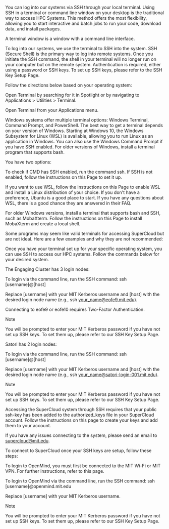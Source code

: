 You can log into our systems via SSH through your local terminal. Using SSH in a terminal or command line window on your desktop is the traditional way to access HPC Systems. This method offers the most flexibility, allowing you to start interactive and batch jobs to run your code, download data, and install packages.

A terminal window is a window with a command line interface. 

To log into our systems, we use the terminal to SSH into the system. SSH (Secure Shell) is the primary way to log into remote systems. Once you initiate the SSH command, the shell in your terminal will no longer run on your computer but on the remote system. Authentication is required, either using a password or SSH keys. To set up SSH keys, please refer to the SSH Key Setup Page.

Follow the directions below based on your operating system:

Open Terminal by searching for it in Spotlight or by navigating to Applications > Utilities > Terminal.

Open Terminal from your Applications menu.

Windows systems offer multiple terminal options: Windows Terminal, Command Prompt, and PowerShell. The best way to get a terminal depends on your version of Windows. Starting at Windows 10, the Windows Subsystem for Linux (WSL) is available, allowing you to run Linux as an application in Windows. You can also use the Windows Command Prompt if you have SSH enabled. For older versions of Windows, install a terminal program that supports bash.

You have two options:  

To check if CMD has SSH enabled, run the command ssh. If SSH is not enabled, follow the instructions on this Page to set it up.

If you want to use WSL, follow the instructions on this Page to enable WSL and install a Linux distribution of your choice. If you don't have a preference, Ubuntu is a good place to start. If you have any questions about WSL, there is a good chance they are answered in their FAQ.

For older Windows versions, install a terminal that supports bash and SSH, such as MobaXterm. Follow the instructions on this Page to install MobaXterm and create a local shell.

Some programs may seem like valid terminals for accessing SuperCloud but are not ideal. Here are a few examples and why they are not recommended:

Once you have your terminal set up for your specific operating system, you can use SSH to access our HPC systems. Follow the commands below for your desired system.

The Engaging Cluster has 3 login nodes: 

To login via the command line, run the SSH command:
ssh [username]@[host]

Replace [username] with your MIT Kerberos username and [host] with the desired login node name (e.g., ssh your_name@eofe9.mit.edu).

Connecting to eofe9 or eofe10 requires Two-Factor Authentication.

Note

You will be prompted to enter your MIT Kerberos password if you have not set up SSH keys. To set them up, please refer to our SSH Key Setup Page.

Satori has 2 login nodes:  

To login via the command line, run the SSH command:
ssh [username]@[host]

Replace [username] with your MIT Kerberos username and [host] with the desired login node name (e.g., ssh your_name@satori-login-001.mit.edu).

Note

You will be prompted to enter your MIT Kerberos password if you have not set up SSH keys. To set them up, please refer to our SSH Key Setup Page.

Accessing the SuperCloud system through SSH requires that your public ssh-key has been added to the authorized_keys file in your SuperCloud account. Follow the instructions on this page to create your keys and add them to your account.

If you have any issues connecting to the system, please send an email to supercloud@mit.edu.

To connect to SuperCloud once your SSH keys are setup, follow these steps:  

To login to OpenMind, you must first be connected to the MIT Wi-Fi or MIT VPN. For further instructions, refer to this page.

To login to OpenMind via the command line, run the SSH command:
ssh [username]@openmind.mit.edu

Replace [username] with your MIT Kerberos username. 

Note

You will be prompted to enter your MIT Kerberos password if you have not set up SSH keys. To set them up, please refer to our SSH Key Setup Page.

